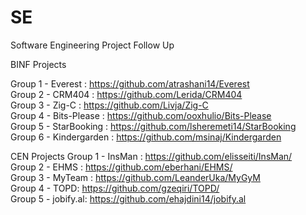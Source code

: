 # SE
Software Engineering Project Follow Up

BINF Projects

Group 1 - Everest : https://github.com/atrashani14/Everest <br />
Group 2 - CRM404 : https://github.com/Lerida/CRM404 <br />
Group 3 - Zig-C : https://github.com/Livja/Zig-C <br />
Group 4 - Bits-Please : https://github.com/ooxhulio/Bits-Please <br />
Group 5 - StarBooking : https://github.com/lsheremeti14/StarBooking <br />
Group 6 - Kindergarden : https://github.com/msinaj/Kindergarden <br />


CEN Projects
Group 1 - InsMan : https://github.com/elisseiti/InsMan/ <br/>
Group 2 - EHMS : https://github.com/eberhani/EHMS/ <br/>
Group 3 - MyTeam : https://github.com/LeanderUka/MyGyM <br/>
Group 4 - TOPD: https://github.com/gzeqiri/TOPD/ </br>
Group 5 - jobify.al: https://github.com/ehajdini14/jobify.al <br />

